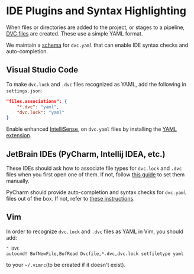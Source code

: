 # IDE Plugins and Syntax Highlighting

When files or directories are added to the project, or stages to a pipeline,
[DVC files](/doc/user-guide/dvc-files) are created. These use a simple YAML
format.

We maintain a [schema](https://github.com/iterative/dvcyaml-schema) for
`dvc.yaml` that can enable IDE syntax checks and auto-completion.

## Visual Studio Code

To make `dvc.lock` and `.dvc` files recognized as YAML, add the following in
`settings.json`:

```json
"files.associations": {
    "*.dvc": "yaml",
    "dvc.lock": "yaml"
}
```

Enable enhanced
[IntelliSense](https://code.visualstudio.com/docs/editor/intellisense), on
`dvc.yaml` files by installing the
[YAML extension](https://marketplace.visualstudio.com/items?itemName=redhat.vscode-yaml).

## JetBrain IDEs (PyCharm, Intellij IDEA, etc.)

These IDEs should ask how to associate file types for `dvc.lock` and `.dvc`
files when you first open one of them. If not, follow
[this guide](https://www.jetbrains.com/help/pycharm/creating-and-registering-file-types.html)
to set them manually.

PyCharm should provide auto-completion and syntax checks for `dvc.yaml` files
out of the box. If not, refer to
[these instructions](https://github.com/iterative/dvcyaml-schema).

## Vim

In order to recognize `dvc.lock` and `.dvc` files as YAML in Vim, you should
add:

```vim
" DVC
autocmd! BufNewFile,BufRead Dvcfile,*.dvc,dvc.lock setfiletype yaml
```

to your `~/.vimrc`(to be created if it doesn't exist).

